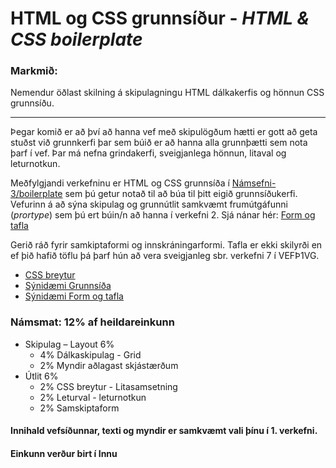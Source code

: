 # HTML og CSS grunnsíður - _HTML & CSS boilerplate_

### Markmið:
Nemendur öðlast skilning á skipulagningu HTML dálkakerfis og hönnun CSS grunnsíðu.

---

Þegar komið er að því að hanna vef með skipulögðum hætti er gott að geta stuðst við grunnkerfi þar sem búið er að hanna alla grunnþætti sem nota þarf í vef. Þar má nefna grindakerfi, sveigjanlega hönnun, litaval og leturnotkun. 

Meðfylgjandi verkefninu er HTML og CSS grunnsíða í [Námsefni-3/boilerplate](Námsefni-3/boilerplate/) sem þú getur notað til að búa til þitt eigið grunnsíðukerfi. Vefurinn á að sýna skipulag og grunnútlit samkvæmt frumútgáfunni (_prortype_) sem þú ert búin/n að hanna í verkefni 2. Sjá nánar hér: [Form og tafla](Námsefni-3/tafla-form.md)

Gerið ráð fyrir samkiptaformi og innskráningarformi. Tafla er ekki skilyrði en ef þið hafið töflu þá þarf hún að vera sveigjanleg sbr. verkefni 7 í VEFÞ1VG.

* [CSS breytur](Námsefni-3/)
* [Sýnidæmi Grunnsíða](https://vefhonnun.github.io/synidaemi/verkefni-2/boilerplate/index.html)
* [Sýnidæmi Form og tafla](https://vefhonnun.github.io/synidaemi/verkefni-3/)

### Námsmat:  12% af heildareinkunn

* Skipulag – Layout			6%	
  * 4% Dálkaskipulag - Grid 
  *	2% Myndir aðlagast skjástærðum
* Útlit					6%
  * 2% CSS breytur - Litasamsetning
  * 2% Leturval - leturnotkun	
  * 2% Samskiptaform 

#### Innihald vefsíðunnar, texti og myndir er samkvæmt vali þínu í 1. verkefni. 

#### Einkunn verður birt í Innu
